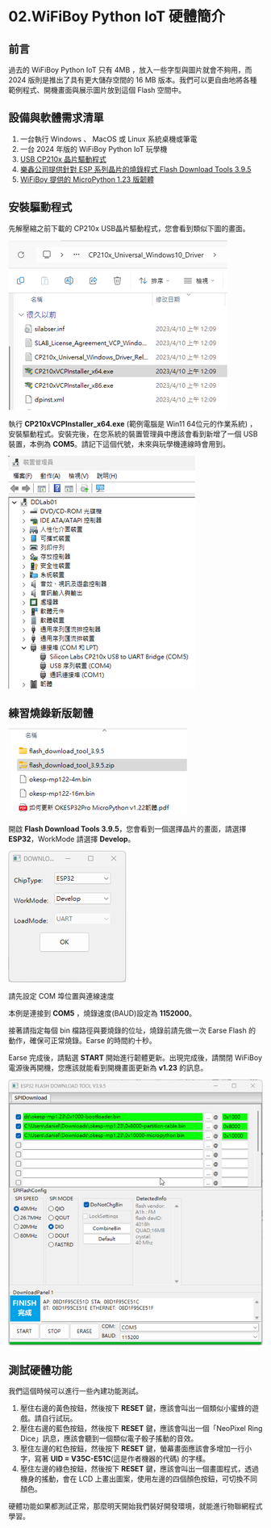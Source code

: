 # 02.WiFiBoy Python IoT 硬體簡介

## 前言

過去的 WiFiBoy Python IoT 只有 4MB ，放入一些字型與圖片就會不夠用，而 2024 版則是推出了具有更大儲存空間的 16 MB 版本。我們可以更自由地將各種範例程式、開機畫面與展示圖片放到這個 Flash 空間中。

## 設備與軟體需求清單

1. 一台執行 Windows 、 MacOS 或 Linux 系統桌機或筆電
2. 一台 2024 年版的 WiFiBoy Python IoT 玩學機
3. [USB CP210x 晶片驅動程式]()
4. [樂鑫公司提供針對 ESP 系列晶片的燒錄程式 Flash Download Tools 3.9.5](https://www.espressif.com/sites/default/files/tools/flash_download_tool_3.9.5.zip)
5. [WiFiBoy 提供的 MicroPython 1.23 版韌體](https://wifiboy.org/okesp-mp123.zip)

## 安裝驅動程式

先解壓縮之前下載的 CP210x USB晶片驅動程式，您會看到類似下圖的畫面。

![驅動程式](img/02/Python02_01.png)

執行 **CP210xVCPInstaller_x64.exe** (範例電腦是 Win11 64位元的作業系統) ，安裝驅動程式。安裝完後，在您系統的裝置管理員中應該會看到新增了一個 USB 裝置，本例為 **COM5**。請記下這個代號，未來與玩學機連線時會用到。

![裝置管理員](img/02/Python02_02.png)

## 練習燒錄新版韌體


![Flash 程式](img/02/Python02_03.png)

開啟 **Flash Download Tools 3.9.5**，您會看到一個選擇晶片的畫面，請選擇 **ESP32**，WorkMode 請選擇 **Develop**。

![選擇晶片組](img/02/Python02_04.png)

請先設定 COM 埠位置與連線速度

本例是連接到 **COM5** ，燒錄速度(BAUD)設定為 **1152000**。

接著請指定每個 bin 檔路徑與要燒錄的位址，燒錄前請先做一次 Earse Flash 的動作，確保可正常燒錄。Earse 的時間約十秒。

Earse 完成後，請點選 **START** 開始進行韌體更新。出現完成後，請關閉 WiFiBoy 電源後再開機，您應該就能看到開機畫面更新為 **v1.23** 的訊息。

![燒錄選項](img/02/Python02_05.png)

## 測試硬體功能

我們這個時候可以進行一些內建功能測試。

1. 壓住右邊的黃色按鈕，然後按下 **RESET** 鍵，應該會叫出一個類似小蜜蜂的遊戲。請自行試玩。
2. 壓住右邊的藍色按鈕，然後按下 **RESET** 鍵，應該會叫出一個「NeoPixel Ring Dice」訊息，應該會聽到一個類似電子骰子搖動的音效。
3. 壓住左邊的紅色按鈕，然後按下 **RESET** 鍵，螢幕畫面應該會多增加一行小字，寫著 **UID = V35C-E51C**(這是作者機器的代碼) 的字樣。
4. 壓住左邊的綠色按鈕，然後按下 **RESET** 鍵，應該會叫出一個畫圖程式，透過機身的搖動，會在 LCD 上畫出圖案，使用左邊的四個顏色按鈕，可切換不同顏色。

硬體功能如果都測試正常，那麼明天開始我們裝好開發環境，就能進行物聯網程式學習。



